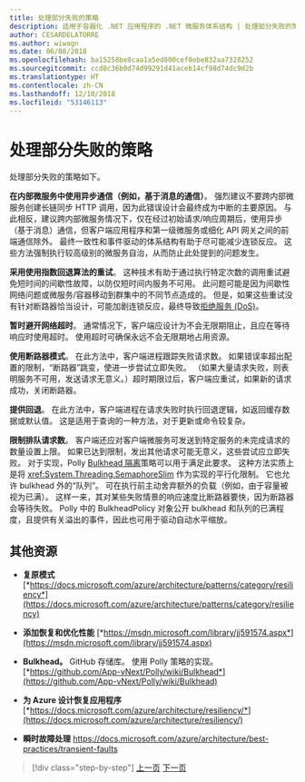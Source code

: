 ```yaml
---
title: 处理部分失败的策略
description: 适用于容器化 .NET 应用程序的 .NET 微服务体系结构 | 处理部分失败的策略
author: CESARDELATORRE
ms.author: wiwagn
ms.date: 06/08/2018
ms.openlocfilehash: ba15258be8caa1a5ed800cef0ebe832aa7328252
ms.sourcegitcommit: ccd8c36b0d74d99291d41aceb14cf98d74dc9d2b
ms.translationtype: HT
ms.contentlocale: zh-CN
ms.lasthandoff: 12/10/2018
ms.locfileid: "53146113"
---
```

# <a name="strategies-for-handling-partial-failure"></a>处理部分失败的策略

处理部分失败的策略如下。

**在内部微服务中使用异步通信（例如，基于消息的通信）**。 强烈建议不要跨内部微服务创建长链同步 HTTP 调用，因为此错误设计会最终成为中断的主要原因。 与此相反，建议跨内部微服务情况下，仅在经过初始请求/响应周期后，使用异步（基于消息）通信，但客户端应用程序和第一级微服务或细化 API 网关之间的前端通信除外。 最终一致性和事件驱动的体系结构有助于尽可能减少连锁反应。 这些方法强制执行较高级别的微服务自治，从而防止此处提到的问题发生。

**采用使用指数回退算法的重试**。 这种技术有助于通过执行特定次数的调用重试避免短时间的间歇性故障，以防仅短时间内服务不可用。 此问题可能是因为间歇性网络问题或微服务/容器移动到群集中的不同节点造成的。 但是，如果这些重试没有针对断路器恰当设计，可能加剧连锁反应，最终导致[拒绝服务 (DoS)](https://en.wikipedia.org/wiki/Denial-of-service_attack)。

**暂时避开网络超时**。 通常情况下，客户端应设计为不会无限期阻止，且应在等待响应时使用超时。 使用超时可确保永远不会无限期地占用资源。

**使用断路器模式**。 在此方法中，客户端进程跟踪失败请求数。 如果错误率超出配置的限制，“断路器”跳变，使进一步尝试立即失败。 （如果大量请求失败，则表明服务不可用，发送请求无意义。）超时期限过后，客户端应重试，如果新的请求成功，关闭断路器。

**提供回退**。 在此方法中，客户端进程在请求失败时执行回退逻辑，如返回缓存数据或默认值。 这是适用于查询的一种方法，对于更新或命令较复杂。

**限制排队请求数**。 客户端还应对客户端微服务可发送到特定服务的未完成请求的数量设置上限。 如果已达到限制，发出其他请求可能无意义，这些尝试应立即失败。 对于实现，Polly [Bulkhead 隔离](https://github.com/App-vNext/Polly/wiki/Bulkhead)策略可以用于满足此要求。 这种方法实质上是将 <xref:System.Threading.SemaphoreSlim> 作为实现的平行化限制。 它也允许 bulkhead 外的“队列”。 可在执行前主动舍弃额外的负载（例如，由于容量被视为已满）。 这样一来，其对某些失败情景的响应速度比断路器要快，因为断路器会等待失败。 Polly 中的 BulkheadPolicy 对象公开 bulkhead 和队列的已满程度，且提供有关溢出的事件，因此也可用于驱动自动水平缩放。

## <a name="additional-resources"></a>其他资源

-   **复原模式**
    [*https://docs.microsoft.com/azure/architecture/patterns/category/resiliency*](https://docs.microsoft.com/azure/architecture/patterns/category/resiliency)

-   **添加恢复和优化性能**
    [*https://msdn.microsoft.com/library/jj591574.aspx*](https://msdn.microsoft.com/library/jj591574.aspx)

-   **Bulkhead。** GitHub 存储库。 使用 Polly 策略的实现。\
    [*https://github.com/App-vNext/Polly/wiki/Bulkhead*](https://github.com/App-vNext/Polly/wiki/Bulkhead)

-   **为 Azure 设计恢复应用程序**
    [*https://docs.microsoft.com/azure/architecture/resiliency/*](https://docs.microsoft.com/azure/architecture/resiliency/)

-   **瞬时故障处理**
    <https://docs.microsoft.com/azure/architecture/best-practices/transient-faults>

>[!div class="step-by-step"]
>[上一页](handle-partial-failure.md)
>[下一页](implement-retries-exponential-backoff.md)